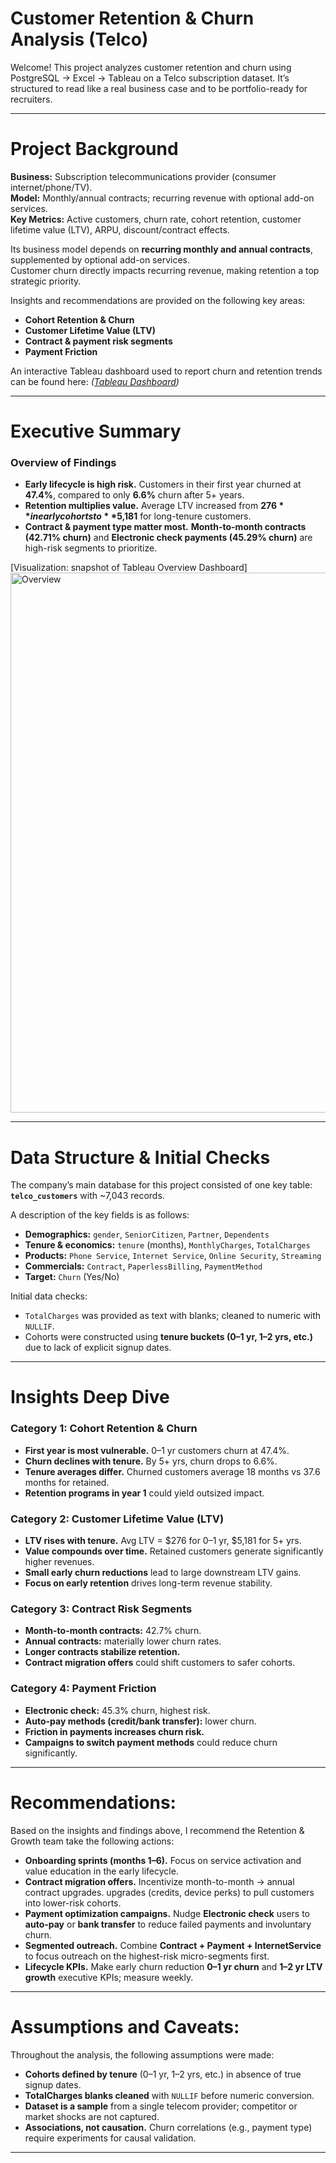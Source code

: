 # Customer Retention & Churn Analysis (Telco)

Welcome! This project analyzes customer retention and churn using PostgreSQL → Excel → Tableau on a Telco subscription dataset. It’s structured to read like a real business case and to be portfolio-ready for recruiters.

---

# Project Background

  
**Business:** Subscription telecommunications provider (consumer internet/phone/TV).  
**Model:** Monthly/annual contracts; recurring revenue with optional add-on services.  
**Key Metrics:** Active customers, churn rate, cohort retention, customer lifetime value (LTV), ARPU, discount/contract effects.

Its business model depends on **recurring monthly and annual contracts**, supplemented by optional add-on services.  
Customer churn directly impacts recurring revenue, making retention a top strategic priority.

Insights and recommendations are provided on the following key areas:

- **Cohort Retention & Churn**
- **Customer Lifetime Value (LTV)**
- **Contract & payment risk segments**
- **Payment Friction**


An interactive Tableau dashboard used to report churn and retention trends can be found here: _([Tableau Dashboard](https://public.tableau.com/app/profile/matt.tinker/viz/telco_churn_analysis_project/IBM_Overview))_  

---

# Executive Summary

### Overview of Findings

- **Early lifecycle is high risk.** Customers in their first year churned at **47.4%**, compared to only **6.6%** churn after 5+ years.  
- **Retention multiplies value.** Average LTV increased from **$276** in early cohorts to **$5,181** for long-tenure customers.  
- **Contract & payment type matter most.** **Month-to-month contracts (42.71% churn)** and **Electronic check payments (45.29% churn)** are high-risk segments to prioritize.  

[Visualization: snapshot of Tableau Overview Dashboard]<img width="1399" height="864" alt="Overview" src="https://github.com/user-attachments/assets/be77ff3c-47a6-477d-93de-369bd4e5a79d" />


---

# Data Structure & Initial Checks

The company’s main database for this project consisted of one key table: **`telco_customers`** with ~7,043 records.  

A description of the key fields is as follows:
- **Demographics:** `gender`, `SeniorCitizen`, `Partner`, `Dependents` 
- **Tenure & economics:** `tenure` (months), `MonthlyCharges`, `TotalCharges`   
- **Products:** `Phone Service`, `Internet Service`, `Online Security`, `Streaming`  
- **Commercials:** `Contract`, `PaperlessBilling`, `PaymentMethod`  
- **Target:** `Churn` (Yes/No)

Initial data checks:  
- `TotalCharges` was provided as text with blanks; cleaned to numeric with `NULLIF`.  
- Cohorts were constructed using **tenure buckets (0–1 yr, 1–2 yrs, etc.)** due to lack of explicit signup dates.  

---

# Insights Deep Dive

### Category 1: Cohort Retention & Churn

* **First year is most vulnerable.** 0–1 yr customers churn at 47.4%.  
* **Churn declines with tenure.** By 5+ yrs, churn drops to 6.6%.  
* **Tenure averages differ.** Churned customers average 18 months vs 37.6 months for retained.  
* **Retention programs in year 1** could yield outsized impact.  


### Category 2: Customer Lifetime Value (LTV)

* **LTV rises with tenure.** Avg LTV = $276 for 0–1 yr, $5,181 for 5+ yrs.  
* **Value compounds over time.** Retained customers generate significantly higher revenues.  
* **Small early churn reductions** lead to large downstream LTV gains.  
* **Focus on early retention** drives long-term revenue stability.  


### Category 3: Contract Risk Segments

* **Month-to-month contracts:** 42.7% churn.  
* **Annual contracts:** materially lower churn rates.  
* **Longer contracts stabilize retention.**  
* **Contract migration offers** could shift customers to safer cohorts.  


### Category 4: Payment Friction

* **Electronic check:** 45.3% churn, highest risk.  
* **Auto-pay methods (credit/bank transfer):** lower churn.  
* **Friction in payments increases churn risk.**  
* **Campaigns to switch payment methods** could reduce churn significantly.  


---

# Recommendations:

Based on the insights and findings above, I recommend the Retention & Growth team take the following actions:  

* **Onboarding sprints (months 1–6).** Focus on service activation and value education in the early lifecycle.  
* **Contract migration offers.** Incentivize month-to-month → annual contract upgrades. upgrades (credits, device perks) to pull customers into lower-risk cohorts.  
* **Payment optimization campaigns.** Nudge **Electronic check** users to **auto-pay** or **bank transfer** to reduce failed payments and involuntary churn.
* **Segmented outreach.** Combine **Contract + Payment + InternetService** to focus outreach on the highest-risk micro-segments first.  
* **Lifecycle KPIs.** Make early churn reduction **0–1 yr churn** and **1–2 yr LTV growth** executive KPIs; measure weekly.  

---

# Assumptions and Caveats:

Throughout the analysis, the following assumptions were made:  

* **Cohorts defined by tenure** (0–1 yr, 1–2 yrs, etc.) in absence of true signup dates.  
* **TotalCharges blanks cleaned** with `NULLIF` before numeric conversion.  
* **Dataset is a sample** from a single telecom provider; competitor or market shocks are not captured.  
* **Associations, not causation.** Churn correlations (e.g., payment type) require experiments for causal validation.  

---
